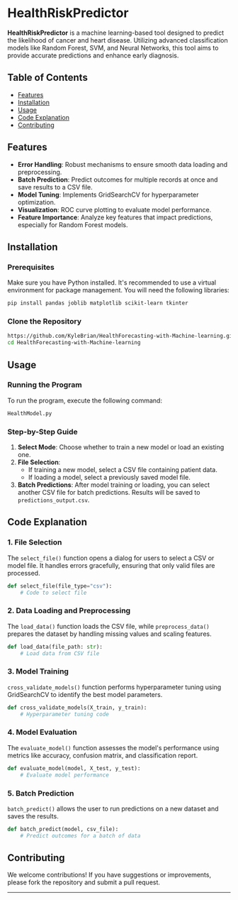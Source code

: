 

# HealthRiskPredictor


**HealthRiskPredictor** is a machine learning-based tool designed to predict the likelihood of cancer and heart disease. Utilizing advanced classification models like Random Forest, SVM, and Neural Networks, this tool aims to provide accurate predictions and enhance early diagnosis. 

## Table of Contents

- [Features](#features)
- [Installation](#installation)
- [Usage](#usage)
- [Code Explanation](#code-explanation)
- [Contributing](#contributing)


## Features

- **Error Handling**: Robust mechanisms to ensure smooth data loading and preprocessing.
- **Batch Prediction**: Predict outcomes for multiple records at once and save results to a CSV file.
- **Model Tuning**: Implements GridSearchCV for hyperparameter optimization.
- **Visualization**: ROC curve plotting to evaluate model performance.
- **Feature Importance**: Analyze key features that impact predictions, especially for Random Forest models.

## Installation

### Prerequisites

Make sure you have Python installed. It's recommended to use a virtual environment for package management. You will need the following libraries:

```bash
pip install pandas joblib matplotlib scikit-learn tkinter
```

### Clone the Repository

```bash
https://github.com/KyleBrian/HealthForecasting-with-Machine-learning.git
cd HealthForecasting-with-Machine-learning
```

## Usage

### Running the Program

To run the program, execute the following command:

```bash
HealthModel.py
```

### Step-by-Step Guide

1. **Select Mode**: Choose whether to train a new model or load an existing one.
2. **File Selection**: 
   - If training a new model, select a CSV file containing patient data.
   - If loading a model, select a previously saved model file.
3. **Batch Predictions**: After model training or loading, you can select another CSV file for batch predictions. Results will be saved to `predictions_output.csv`.

## Code Explanation

### 1. File Selection

The `select_file()` function opens a dialog for users to select a CSV or model file. It handles errors gracefully, ensuring that only valid files are processed.

```python
def select_file(file_type="csv"):
    # Code to select file
```

### 2. Data Loading and Preprocessing

The `load_data()` function loads the CSV file, while `preprocess_data()` prepares the dataset by handling missing values and scaling features.

```python
def load_data(file_path: str):
    # Load data from CSV file
```

### 3. Model Training

`cross_validate_models()` function performs hyperparameter tuning using GridSearchCV to identify the best model parameters.

```python
def cross_validate_models(X_train, y_train):
    # Hyperparameter tuning code
```

### 4. Model Evaluation

The `evaluate_model()` function assesses the model's performance using metrics like accuracy, confusion matrix, and classification report.

```python
def evaluate_model(model, X_test, y_test):
    # Evaluate model performance
```

### 5. Batch Prediction

`batch_predict()` allows the user to run predictions on a new dataset and saves the results.

```python
def batch_predict(model, csv_file):
    # Predict outcomes for a batch of data
```

## Contributing

We welcome contributions! If you have suggestions or improvements, please fork the repository and submit a pull request.



---

